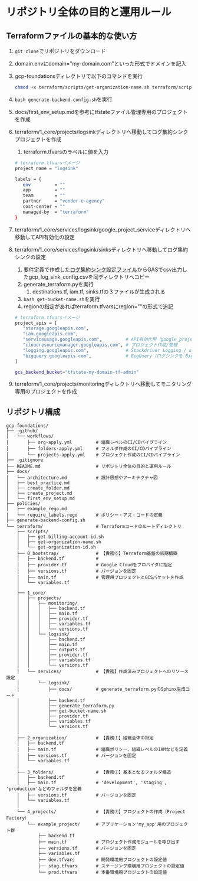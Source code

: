 # リポジトリ全体の目的と運用ルール

## Terraformファイルの基本的な使い方

1. `git clone`でリポジトリをダウンロード
2. domain.envにdomain="my-domain.com"といった形式でドメインを記入
3. gcp-foundationsディレクトリで以下のコマンドを実行

   ```bash
   chmod +x terraform/scripts/get-organization-name.sh terraform/scripts/get-organization-id.sh generate-backend-config.sh terraform/1_core/logsink/services/get-bucket-name.sh
   ```

4. `bash generate-backend-config.sh`を実行
5. docs/first_env_setup.mdを参考にtfstateファイル管理専用のプロジェクトを作成
6. terraform/1_core/projects/logsinkディレクトリへ移動してログ集約シンクプロジェクトを作成
   1. terraform.tfvarsのラベルに値を入力

   ```bash
   # terraform.tfvarsイメージ
   project_name = "logsink"

   labels = {
      env         = ""
      app         = ""
      team        = ""
      partner     = "vendor-e-agency"
      cost-center = ""
      managed-by  = "terraform"
   }
   ```

7. terraform/1_core/services/logsink/google_project_serviceディレクトリへ移動してAPI有効化の設定
8. terraform/1_core/services/logsink/sinksディレクトリへ移動してログ集約シンクの設定
   1. 要件定義で作成した[ログ集約シンク設定ファイル](https://docs.google.com/spreadsheets/d/1pp-qeE457PHePtdSsADMWXy9yWtNI2fAnk_wa0KVmVE/edit?gid=0#gid=0 "Google Driveへリンク")からGASでcsv出力したgcp_log_sink_config.csvを同ディレクトリへコピー
   2. generate_terraform.pyを実行
      1. destinations.tf, iam.tf, sinks.tfの３ファイルが生成される
   3. `bash get-bucket-name.sh`を実行
   4. regionの指定があればterraform.tfvarsにregion=""の形式で追記

   ```bash
   # terraform.tfvarsイメージ
   project_apis = [
      "storage.googleapis.com",
      "iam.googleapis.com",
      "serviceusage.googleapis.com",         # API有効化用（google_project_service）
      "cloudresourcemanager.googleapis.com", # プロジェクト作成/管理
      "logging.googleapis.com",              # Stackdriver Logging / sinks
      "bigquery.googleapis.com",             # BigQuery（ログシンクを BigQuery にする場合）
   ]

   gcs_backend_bucket="tfstate-my-domain-tf-admin"
   ```

9. terraform/1_core/projects/monitoringディレクトリへ移動してモニタリング専用のプロジェクトを作成

## リポジトリ構成

```plaintext
gcp-foundations/
├── .github/
│   └── workflows/
│       ├── org-apply.yml         # 組織レベルのCI/CDパイプライン
│       ├── folders-apply.yml     # フォルダ作成のCI/CDパイプライン
│       └── projects-apply.yml    # プロジェクト作成のCI/CDパイプライン
├── .gitignore
├── README.md                     # リポジトリ全体の目的と運用ルール
├── docs/
│   └── architecture.md           # 設計思想やアーキテクチャ図
│   ├── best_practice.md
│   ├── create_folder.md
│   ├── create_project.md
│   └── first_env_setup.md
├── policies/
│   ├── example_rego.md
│   └── require_labels.rego       # ポリシー・アズ・コードの定義
├── generate-backend-config.sh
└── terraform/                    # Terraformコードのルートディレクトリ
    ├── scripts/
    │   ├── get-billing-account-id.sh
    │   ├── get-organization-name.sh
    │   └── get-organization-id.sh
    ├── 0_bootstrap/              # 【責務⓪】Terraform基盤の初期構築
    │   ├── backend.tf            # 
    │   ├── provider.tf           # Google Cloudをプロバイダに指定️
    │   ├── versions.tf           # バージョンを固定
    │   ├── main.tf               # 管理用プロジェクトとGCSバケットを作成
    │   └── variables.tf
    │
    ├── 1_core/
    │   ├── projects/
    │   │   ├── monitoring/
    │   │   │   ├── backend.tf
    │   │   │   ├── main.tf
    │   │   │   ├── provider.tf
    │   │   │   ├── variables.tf
    │   │   │   └── versions.tf
    │   │   └── logsink/
    │   │       ├── backend.tf
    │   │       ├── main.tf
    │   │       ├── outputs.tf
    │   │       ├── provider.tf
    │   │       ├── variables.tf
    │   │       └── versions.tf
    │   └── services/             # 【責務】作成済みプロジェクトへのリソース設定
    │       └── logsink/
    │           ├── docs/         # generate_terraform.pyのSphinx生成コード
    │           ├── backend.tf
    │           ├── generate_terraform.py
    │           ├── get-bucket-name.sh
    │           ├── provider.tf
    │           ├── variables.tf
    │           └── versions.tf
    │
    ├── 2_organization/           # 【責務①】組織全体の設定
    │   ├── backend.tf
    │   ├── main.tf               # 組織ポリシー、組織レベルのIAMなどを定義
    │   ├── versions.tf           # バージョンを固定
    │   └── variables.tf
    │
    ├── 3_folders/                # 【責務②】基本となるフォルダ構造
    │   ├── backend.tf
    │   ├── main.tf               # 'development', 'staging', 'production'などのフォルダを定義
    │   ├── versions.tf           # バージョンを固定
    │   └── variables.tf
    │
    └── 4_projects/               # 【責務③】プロジェクトの作成（Project Factory）
        └── example_project/      # アプリケーション'my_app'用のプロジェクト群
            ├── backend.tf
            ├── main.tf           # プロジェクト作成モジュールを呼び出す
            ├── versions.tf       # バージョンを固定
            ├── variables.tf
            ├── dev.tfvars        # 開発環境用プロジェクトの設定値
            ├── stag.tfvars       # ステージング環境用プロジェクトの設定値
            └── prod.tfvars       # 本番環境用プロジェクトの設定値
```
